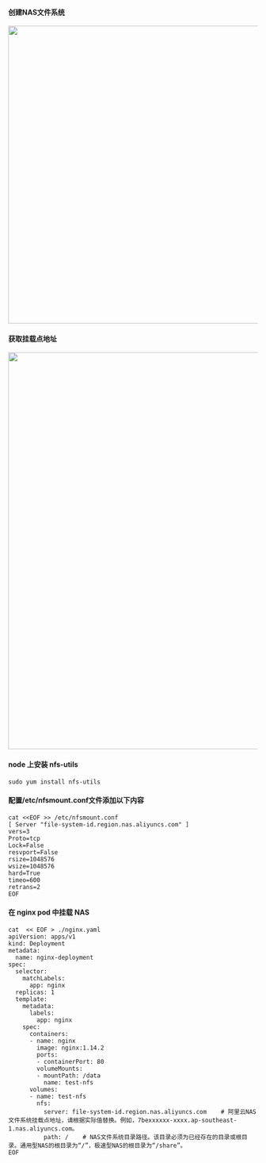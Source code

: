 #### 创建NAS文件系统

<img src="https://github.com/user-attachments/assets/a2e3cc07-6dea-4b71-b64f-ffad715b112c" width="600">

#### 获取挂载点地址

<img src="https://github.com/user-attachments/assets/b5a00769-c2c4-4626-b69d-5b6c668e274c" width="800">

#### node 上安装 nfs-utils

```
sudo yum install nfs-utils
```

#### 配置/etc/nfsmount.conf文件添加以下内容

```
cat <<EOF >> /etc/nfsmount.conf
[ Server "file-system-id.region.nas.aliyuncs.com" ]
vers=3
Proto=tcp
Lock=False
resvport=False
rsize=1048576
wsize=1048576
hard=True
timeo=600
retrans=2
EOF
```

#### 在 nginx pod 中挂载 NAS

```
cat  << EOF > ./nginx.yaml
apiVersion: apps/v1
kind: Deployment
metadata:
  name: nginx-deployment
spec:
  selector:
    matchLabels:
      app: nginx
  replicas: 1
  template:
    metadata:
      labels:
        app: nginx
    spec:
      containers:
      - name: nginx
        image: nginx:1.14.2
        ports:
        - containerPort: 80
        volumeMounts:
        - mountPath: /data
          name: test-nfs
      volumes:
      - name: test-nfs
        nfs:
          server: file-system-id.region.nas.aliyuncs.com    # 阿里云NAS文件系统挂载点地址，请根据实际值替换。例如，7bexxxxxx-xxxx.ap-southeast-1.nas.aliyuncs.com。
          path: /    # NAS文件系统目录路径。该目录必须为已经存在的目录或根目录。通用型NAS的根目录为“/”，极速型NAS的根目录为“/share”。
EOF
```
